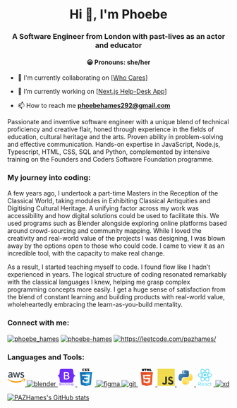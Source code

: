 <h1 align="center">Hi 👋, I'm Phoebe</h1>

<h3 align="center">A Software Engineer from London with past-lives as an actor and educator</h3>
<h4 align="center">😀 Pronouns: she/her</h4>

- 🤝 I'm currently collaborating on [[Who Cares](https://github.com/PAZHames/WhoCares.git)]

- 🔭 I’m currently working on [[Next.js Help-Desk App](https://github.com/PAZHames/next-app-1.git)]

- 📫 How to reach me **phoebehames292@gmail.com**

<p align="left">Passionate and inventive software engineer with a unique blend of technical proficiency and creative flair, honed through experience in the fields of education, cultural heritage and the arts. Proven ability in problem-solving and effective communication. Hands-on expertise in JavaScript, Node.js, Typescript, HTML, CSS, SQL and Python, complemented by intensive training on the Founders and Coders Software Foundation programme. </p>

<h3 align="left">My journey into coding:</h3>
<p align="left">A few years ago, I undertook a part-time Masters in the Reception of the Classical World, taking modules in Exhibiting Classical Antiquities and Digitising Cultural Heritage. A unifying factor across my work was accessibility and how digital solutions could be used to facilitate this. We used programs such as Blender alongside exploring online platforms based around crowd-sourcing and community mapping. While I loved the creativity and real-world value of the projects I was designing, I was blown away by the options open to those who could code. I came to view it as an incredible tool, with the capacity to make real change. 

As a result, I started teaching myself to code. I found flow like I hadn’t experienced in years. The logical structure of coding resonated remarkably with the classical languages I knew, helping me grasp complex programming concepts more easily. I get a huge sense of satisfaction from the blend of constant learning and building products with real-world value, wholeheartedly embracing the learn-as-you-build mentality. 
</p>

<h3 align="left">Connect with me:</h3>
<p align="left">
<a href="https://twitter.com/phoebe_hames" target="blank"><img align="center" src="https://raw.githubusercontent.com/rahuldkjain/github-profile-readme-generator/master/src/images/icons/Social/twitter.svg" alt="phoebe_hames" height="30" width="40" /></a>
<a href="https://linkedin.com/in/phoebe-hames" target="blank"><img align="center" src="https://raw.githubusercontent.com/rahuldkjain/github-profile-readme-generator/master/src/images/icons/Social/linked-in-alt.svg" alt="phoebe-hames" height="30" width="40" /></a>
<a href="https://www.leetcode.com/https://leetcode.com/pazhames/" target="blank"><img align="center" src="https://raw.githubusercontent.com/rahuldkjain/github-profile-readme-generator/master/src/images/icons/Social/leet-code.svg" alt="https://leetcode.com/pazhames/" height="30" width="40" /></a>
</p>

<h3 align="left">Languages and Tools:</h3>
<p align="left"> <a href="https://aws.amazon.com" target="_blank" rel="noreferrer"> <img src="https://raw.githubusercontent.com/devicons/devicon/master/icons/amazonwebservices/amazonwebservices-original-wordmark.svg" alt="aws" width="40" height="40"/> </a> <a href="https://www.blender.org/" target="_blank" rel="noreferrer"> <img src="https://download.blender.org/branding/community/blender_community_badge_white.svg" alt="blender" width="40" height="40"/> </a> <a href="https://getbootstrap.com" target="_blank" rel="noreferrer"> <img src="https://raw.githubusercontent.com/devicons/devicon/master/icons/bootstrap/bootstrap-plain-wordmark.svg" alt="bootstrap" width="40" height="40"/> </a> <a href="https://www.w3schools.com/css/" target="_blank" rel="noreferrer"> <img src="https://raw.githubusercontent.com/devicons/devicon/master/icons/css3/css3-original-wordmark.svg" alt="css3" width="40" height="40"/> </a> <a href="https://www.figma.com/" target="_blank" rel="noreferrer"> <img src="https://www.vectorlogo.zone/logos/figma/figma-icon.svg" alt="figma" width="40" height="40"/> </a> <a href="https://git-scm.com/" target="_blank" rel="noreferrer"> <img src="https://www.vectorlogo.zone/logos/git-scm/git-scm-icon.svg" alt="git" width="40" height="40"/> </a> <a href="https://www.w3.org/html/" target="_blank" rel="noreferrer"> <img src="https://raw.githubusercontent.com/devicons/devicon/master/icons/html5/html5-original-wordmark.svg" alt="html5" width="40" height="40"/> </a> <a href="https://developer.mozilla.org/en-US/docs/Web/JavaScript" target="_blank" rel="noreferrer"> <img src="https://raw.githubusercontent.com/devicons/devicon/master/icons/javascript/javascript-original.svg" alt="javascript" width="40" height="40"/> </a> <a href="https://www.python.org" target="_blank" rel="noreferrer"> <img src="https://raw.githubusercontent.com/devicons/devicon/master/icons/python/python-original.svg" alt="python" width="40" height="40"/> </a> <a href="https://reactjs.org/" target="_blank" rel="noreferrer"> <img src="https://raw.githubusercontent.com/devicons/devicon/master/icons/react/react-original-wordmark.svg" alt="react" width="40" height="40"/> </a> <a href="https://www.adobe.com/products/xd.html" target="_blank" rel="noreferrer"> <img src="https://cdn.worldvectorlogo.com/logos/adobe-xd.svg" alt="xd" width="40" height="40"/> </a> </p>

[![PAZHames's GitHub stats](https://github-readme-stats.vercel.app/api?username=PAZHames)](https://github.com/PAZHames/github-readme-stats)
